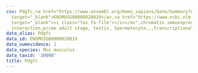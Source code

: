```yaml
---
csv: Pdgfc,<a href="https://www.ensembl.org/Homo_sapiens/Gene/Summary?db=core;g=ENSMUSG00000028019"
  target="_blank">ENSMUSG00000028019</a>,<a href="https://www.ncbi.nlm.nih.gov/pubmed/25450459"
  target="_blank"><i class="fas fa-file"></i></a>",chromatin immunoprecipitation assay,direct
  interaction,prime adult stage, testis, Spermatocyte,,,transcriptional regulation,
data_alias: Pdgfc
data_id: ENSMUSG00000028019
data_numevidence: 1
data_species: Mus musculus
data_taxid: '10090'
title: Pdgfc
---
```

